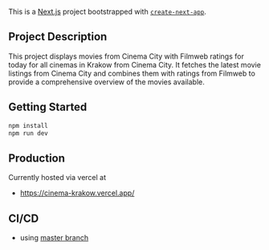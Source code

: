 This is a [Next.js](https://nextjs.org/) project bootstrapped with [`create-next-app`](https://github.com/vercel/next.js/tree/canary/packages/create-next-app).

## Project Description

This project displays movies from Cinema City with Filmweb ratings for today for all cinemas in Krakow from Cinema City. It fetches the latest movie listings from Cinema City and combines them with ratings from Filmweb to provide a comprehensive overview of the movies available.

## Getting Started

```bash
npm install
npm run dev
```

## Production 
Currently hosted via vercel at 
- https://cinema-krakow.vercel.app/


## CI/CD
- using [master branch](https://github.com/elkolorado/cinema-filmweb/tree/master)




